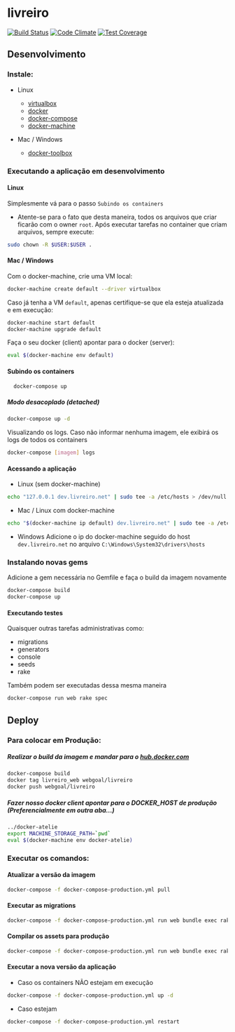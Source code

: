 livreiro
==========

[![Build Status](https://travis-ci.org/webgoal/livreiro.svg?branch=master)](https://travis-ci.org/webgoal/livreiro)
[![Code Climate](https://codeclimate.com/github/webgoal/livreiro/badges/gpa.svg)](https://codeclimate.com/github/webgoal/livreiro)
[![Test Coverage](https://codeclimate.com/github/webgoal/livreiro/badges/coverage.svg)](https://codeclimate.com/github/webgoal/livreiro/coverage)

Desenvolvimento
---------------
### Instale:

  - Linux
    - [virtualbox](https://www.virtualbox.org/)
    - [docker](https://docs.docker.com/engine/installation/linux/ubuntulinux/)
    - [docker-compose](https://docs.docker.com/compose/install/)
    - [docker-machine](https://docs.docker.com/machine/install-machine/)

  - Mac / Windows
    - [docker-toolbox](https://www.docker.com/products/docker-toolbox)

### Executando a aplicação em desenvolvimento

#### Linux
Simplesmente vá para o passo `Subindo os containers`
- Atente-se para o fato que desta maneira, todos os arquivos que criar ficarão com o owner `root`. Após executar tarefas no container que criam arquivos, sempre execute:
```sh
sudo chown -R $USER:$USER .
```

#### Mac / Windows
Com o docker-machine, crie uma VM local:

```sh
docker-machine create default --driver virtualbox
```

Caso já tenha a VM `default`, apenas certifique-se que ela esteja atualizada e em execução:
```sh
docker-machine start default
docker-machine upgrade default
```

Faça o seu docker (client) apontar para o docker (server):
```sh
eval $(docker-machine env default)
```

#### Subindo os containers
```sh
  docker-compose up
```

##### Modo desacoplado (detached)

```sh
docker-compose up -d
```
Visualizando os logs. Caso não informar nenhuma imagem, ele exibirá os logs de todos os containers
```sh
docker-compose [imagem] logs
```

#### Acessando a aplicação
- Linux (sem docker-machine)
```sh
echo "127.0.0.1 dev.livreiro.net" | sudo tee -a /etc/hosts > /dev/null
```
- Mac / Linux com docker-machine
```sh
echo "$(docker-machine ip default) dev.livreiro.net" | sudo tee -a /etc/hosts > /dev/null
```
- Windows
Adicione o ip do docker-machine seguido do host `dev.livreiro.net` no arquivo `C:\Windows\System32\drivers\hosts`

### Instalando novas gems

Adicione a gem necessária no Gemfile e faça o build da imagem novamente

```sh
docker-compose build
docker-compose up
```

#### Executando testes
Quaisquer outras tarefas administrativas como:
  - migrations
  - generators
  - console
  - seeds
  - rake

Também podem ser executadas dessa mesma maneira
```sh
docker-compose run web rake spec
```

Deploy
------

### Para colocar em Produção:

##### Realizar o build da imagem e mandar para o [hub.docker.com](http://hub.docker.com)
~~~sh
docker-compose build
docker tag livreiro_web webgoal/livreiro
docker push webgoal/livreiro
~~~

##### Fazer nosso docker client apontar para o DOCKER_HOST de produção (Preferencialmente em outra aba...)
```sh
../docker-atelie
export MACHINE_STORAGE_PATH=`pwd`
eval $(docker-machine env docker-atelie)
```

### Executar os comandos:

#### Atualizar a versão da imagem
```sh
docker-compose -f docker-compose-production.yml pull
```

#### Executar as migrations
```sh
docker-compose -f docker-compose-production.yml run web bundle exec rake db:migrate
```

#### Compilar os assets para produção
```sh
docker-compose -f docker-compose-production.yml run web bundle exec rake assets:precompile
```

#### Executar a nova versão da aplicação

- Caso os containers NÃO estejam em execução
```sh
docker-compose -f docker-compose-production.yml up -d
```

- Caso estejam
```sh
docker-compose -f docker-compose-production.yml restart
```
